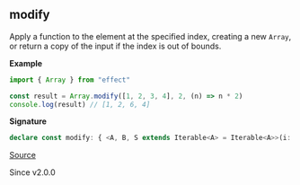 ## modify

Apply a function to the element at the specified index, creating a new `Array`,
or return a copy of the input if the index is out of bounds.

**Example**

```ts
import { Array } from "effect"

const result = Array.modify([1, 2, 3, 4], 2, (n) => n * 2)
console.log(result) // [1, 2, 6, 4]
```

**Signature**

```ts
declare const modify: { <A, B, S extends Iterable<A> = Iterable<A>>(i: number, f: (a: ReadonlyArray.Infer<S>) => B): (self: S) => ReadonlyArray.With<S, ReadonlyArray.Infer<S> | B>; <A, B, S extends Iterable<A> = Iterable<A>>(self: S, i: number, f: (a: ReadonlyArray.Infer<S>) => B): ReadonlyArray.With<S, ReadonlyArray.Infer<S> | B>; }
```

[Source](https://github.com/Effect-TS/effect/tree/main/packages/effect/src/Array.ts#L1210)

Since v2.0.0